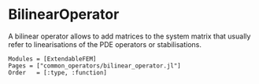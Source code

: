 
# BilinearOperator

A bilinear operator allows to add matrices to the system matrix that usually refer to
linearisations of the PDE operators or stabilisations.

```@autodocs
Modules = [ExtendableFEM]
Pages = ["common_operators/bilinear_operator.jl"]
Order   = [:type, :function]
```
